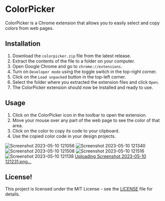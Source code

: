 # ColorPicker

ColorPicker is a Chrome extension that allows you to easily select and copy colors from web pages.

## Installation

1. Download the `colorpicker.zip` file from the latest release.
2. Extract the contents of the file to a folder on your computer.
3. Open Google Chrome and go to `chrome://extensions`.
4. Turn on `Developer mode` using the toggle switch in the top-right corner.
5. Click on the `Load unpacked` button in the top-left corner.
6. Select the folder where you extracted the extension files and click `Open`.
7. The ColorPicker extension should now be installed and ready to use.

## Usage

1. Click on the ColorPicker icon in the toolbar to open the extension.
2. Move your mouse over any part of the web page to see the color of that area.
3. Click on the color to copy its code to your clipboard.
4. Use the copied color code in your design projects.

![Screenshot 2023-05-10 121056](https://github.com/tushar-upadhya/color-picker/assets/113006456/0aaeb1a7-e4a3-4ecf-a10a-b634661f7455)
![Screenshot 2023-05-10 121340](https://github.com/tushar-upadhya/color-picker/assets/113006456/0e7244af-b651-486f-880e-4f3ad2eda517)
![Screenshot 2023-05-10 121508](https://github.com/tushar-upadhya/color-picker/assets/113006456/ddd47908-7d14-45c6-8136-4da58937de32)
![Screenshot 2023-05-10 121516](https://github.com/tushar-upadhya/color-picker/assets/113006456/be01a3db-e7b8-42b6-abed-8d09cc9a04c7)
![Screenshot 2023-05-10 121138](https://github.com/tushar-upadhya/color-picker/assets/113006456/82f85f60-bf2b-4a4a-96ca-4da0a6ecc7aa)
[Uploading Screenshot 2023-05-10 121231.png…]()

## License!

This project is licensed under the MIT License - see the [LICENSE](LICENSE) file for details.
